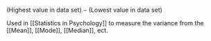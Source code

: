 $(\text{Highest value in data set}) - (\text{Lowest value in data set})$

Used in [[Statistics in Psychology]] to measure the variance from the [[Mean]], [[Mode]], [[Median]], ect.
